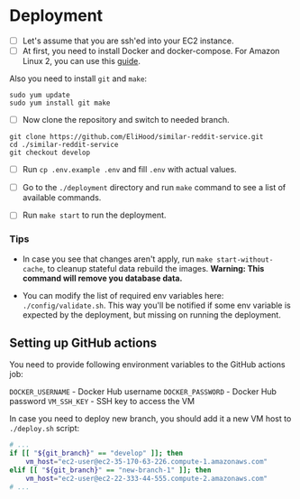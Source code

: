 # Deployment

- [ ] Let's assume that you are ssh'ed into your EC2 instance.
- [ ] At first, you need to install Docker and docker-compose. For Amazon Linux 2, you can use this [guide](https://www.cyberciti.biz/faq/how-to-install-docker-on-amazon-linux-2/).

Also you need to install `git` and `make`:

```
sudo yum update
sudo yum install git make
```

- [ ] Now clone the repository and switch to needed branch.

```
git clone https://github.com/EliHood/similar-reddit-service.git
cd ./similar-reddit-service
git checkout develop
```

- [ ] Run `cp .env.example .env` and fill `.env` with actual values.

- [ ] Go to the `./deployment` directory and run `make` command to see a list of available commands.

- [ ] Run `make start` to run the deployment.

### Tips

- In case you see that changes aren't apply, run `make start-without-cache`, to cleanup stateful data rebuild the images. **Warning: This command will remove you database data.**

- You can modify the list of required env variables here: `./config/validate.sh`. This way you'll be notified if some env variable is expected by the deployment, but missing on running the deployment.

## Setting up GitHub actions

You need to provide following environment variables to the GitHub actions job:

`DOCKER_USERNAME` - Docker Hub username
`DOCKER_PASSWORD` - Docker Hub password
`VM_SSH_KEY` - SSH key to access the VM

In case you need to deploy new branch, you should add it a new VM host to `./deploy.sh` script:

```bash
# ...
if [[ "${git_branch}" == "develop" ]]; then
	vm_host="ec2-user@ec2-35-170-63-226.compute-1.amazonaws.com"
elif [[ "${git_branch}" == "new-branch-1" ]]; then
	vm_host="ec2-user@ec2-22-333-44-555.compute-2.amazonaws.com"
# ...
```
